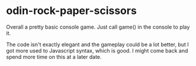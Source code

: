 # odin-rock-paper-scissors
Overall a pretty basic console game. Just call game() in the console to play it.

The code isn't exactly elegant and the gameplay could be a lot better, but I got more used to Javascript syntax, which is good.
I might come back and spend more time on this at a later date.
